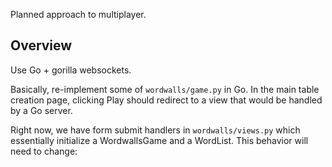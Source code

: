 Planned approach to multiplayer.

## Overview

Use Go + gorilla websockets. 

Basically, re-implement some of `wordwalls/game.py` in Go. In the main table creation page, clicking Play should redirect to a view that would be handled by a Go server.

Right now, we have form submit handlers in `wordwalls/views.py` which essentially initialize a WordwallsGame and a WordList. This behavior will need to change:


